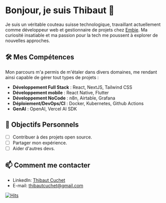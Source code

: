# Bonjour, je suis Thibaut 👋

Je suis un véritable couteau suisse technologique, travaillant actuellement comme développeur web et gestionnaire de projets chez [Embie](https://embie.be). Ma curiosité insatiable et ma passion pour la tech me poussent à explorer de nouvelles approches. 

## 🛠 Mes Compétences

Mon parcours m'a permis de m'étaler dans divers domaines, me rendant ainsi capable de gérer tout types de projets :

- **Développement Full Stack** : React, NextJS, Tailwind CSS
- **Développement mobile** : React Native, Flutter
- **Développement NoCode** : n8n, Airtable, Grafana
- **Déploiement/DevOps/CI** : Docker, Kubernetes, Github Actions
- **GenAI** : OpenAI, Vercel AI SDK

## 🎯 Objectifs Personnels

- [ ] Contribuer à des projets open source.
- [ ] Partager mon expérience.
- [ ] Aider d'autres devs.

## 📫 Comment me contacter

- LinkedIn: [Thibaut Cuchet](https://www.linkedin.com/in/thibaut-cuchet/)
- E-mail: [thibautcuchet@gmail.com](mailto:thibautcuchet@gmail.com)

[![Hits](https://hits.sh/github.com/thibautcuchet.svg?label=Views)](https://hits.sh/github.com/thibautcuchet/)

